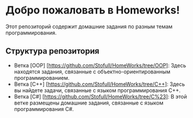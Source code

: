 ﻿# Добро пожаловать в Homeworks!

Этот репозиторий содержит домашние задания по разным темам программирования.

## Структура репозитория

- Ветка [OOP] [https://github.com/Stofull/HomeWorks/tree/OOP]: Здесь находятся задания, связанные с объектно-ориентированным программированием.
- Ветка [C++] [https://github.com/Stofull/HomeWorks/tree/C++]: Здесь вы найдете задачи, связанные с языком программирования C++.
- Ветка [C#] [https://github.com/Stofull/HomeWorks/tree/C%23]: В этой ветке размещены домашние задания, связанные с языком программирования C#.

